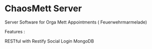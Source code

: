 # ChaosMett Server

Server Software for Orga Mett Appointments ( Feuerwehrmarmelade)

Features :

RESTful with Restify
Social Login
MongoDB

